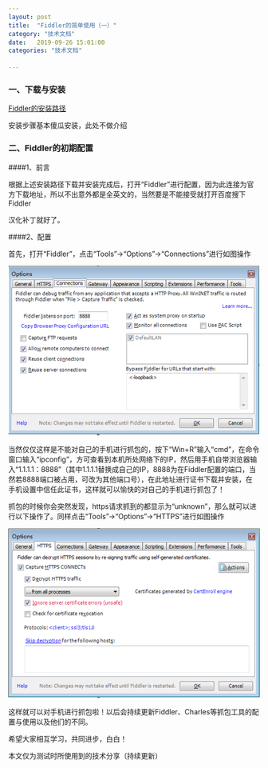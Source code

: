 ```yaml
---
layout: post
title:  "Fiddler的简单使用（一）"
category: "技术文档"
date:   2019-09-26 15:01:00
categories: "技术文档"

---
```


### 一、下载与安装
[Fiddler的安装路径](https://www.telerik.com/fiddler)

 安装步骤基本傻瓜安装，此处不做介绍

### 二、Fiddler的初期配置

####1、前言

 根据上述安装路径下载并安装完成后，打开“Fiddler”进行配置，因为此连接为官方下载地址，所以不出意外都是全英文的，当然要是不能接受就打开百度搜下Fiddler
 
 汉化补丁就好了。

####2、配置

 首先，打开“Fiddler”，点击“Tools”→“Options”→“Connections”进行如图操作

![](https://github.com/LuGuiXin/luguixin.github.io/raw/master/images/jekyll/Fiddler-connections.png)

 当然仅仅这样是不能对自己的手机进行抓包的，按下“Win+R”输入“cmd”，在命令窗口输入“ipconfig”，方可查看到本机所处网络下的IP，然后用手机自带浏览器输
 入“1.1.1.1：8888”（其中1.1.1.1替换成自己的IP，8888为在Fiddler配置的端口，当然若8888端口被占用，可改为其他端口号），在此地址进行证书下载并安装，在
 手机设置中信任此证书，这样就可以愉快的对自己的手机进行抓包了！

 抓包的时候你会突然发现，https请求抓到的都显示为“unknown”，那么就可以进行以下操作了。同样点击“Tools”→“Options”→“HTTPS”进行如图操作

![](https://github.com/LuGuiXin/luguixin.github.io/raw/master/images/jekyll/HTTPS.png)

 这样就可以对手机进行抓包啦！以后会持续更新Fiddler、Charles等抓包工具的配置与使用以及他们的不同。

 希望大家相互学习，共同进步，白白！

本文仅为测试时所使用到的技术分享（持续更新）
